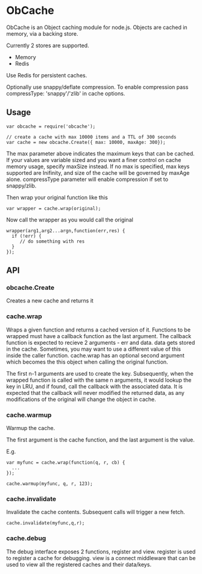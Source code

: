ObCache
=======

ObCache is an Object caching module for node.js. Objects are cached in memory, via a backing store.

Currently 2 stores are supported.

 - Memory
 - Redis

Use Redis for persistent caches.

Optionally use snappy/deflate compression. To enable compression pass compressType: 'snappy'/'zlib' in cache options.

Usage
------

```
var obcache = require('obcache');

// create a cache with max 10000 items and a TTL of 300 seconds
var cache = new obcache.Create({ max: 10000, maxAge: 300});

```

The max parameter above indicates the maximum keys that can be cached. If your values are variable sized and you want a finer control
on cache memory usage, specify maxSize instead. If no max is specified, max keys supported are Inifinity, and size
of the cache will be governed by maxAge alone. compressType parameter will enable compression if set to snappy/zlib.

Then wrap your original function like this

```
var wrapper = cache.wrap(original);
```

Now call the wrapper as you would call the original

```
wrapper(arg1,arg2...argn,function(err,res) {
  if (!err) {
     // do something with res
  }
});
```

API
---

### obcache.Create
Creates a new cache and returns it

### cache.wrap 
Wraps a given function and returns a cached version of it.
Functions to be wrapped must have a callback function as the last argument. The callback function is expected to recieve 2 arguments - err and data. data gets stored in the cache.
Sometimes, you may want to use a different value of this inside the caller function. cache.wrap has an optional second argument which becomes the this object when calling the original function.

The first n-1 arguments are used to create the key. Subsequently, when the wrapped function is called with the same n arguments, it would lookup the key in LRU, and if found, call the callback with the associated data. It is expected that the callback will never modified the returned data, as any modifications of the original will change the object in cache. 

### cache.warmup
Warmup the cache.

The first argument is the cache function, and the last argument is the value. 

E.g.

```
var myfunc = cache.wrap(function(q, r, cb) {
  ...
});

cache.warmup(myfunc, q, r, 123);

```

### cache.invalidate

Invalidate the cache contents. Subsequent calls will trigger a new fetch.
```
cache.invalidate(myfunc,q,r);
```

### cache.debug

The debug interface exposes 2 functions, register and view. register is used to register a cache for debugging. view is a connect middleware that can be used to view all the registered caches and their data/keys.
